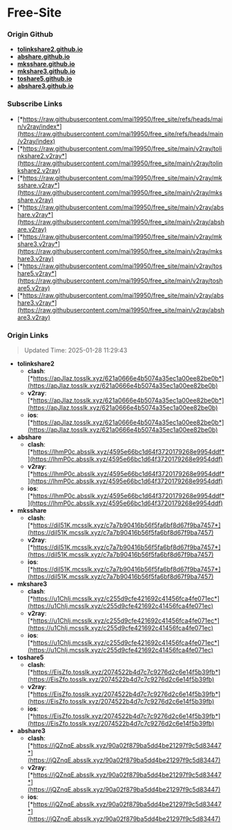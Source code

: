 # Free-Site

### Origin Github

- [**tolinkshare2.github.io**](https://github.com/tolinkshare2/tolinkshare2.github.io)
- [**abshare.github.io**](https://github.com/abshare/abshare.github.io)
- [**mksshare.github.io**](https://github.com/mksshare/mksshare.github.io)
- [**mkshare3.github.io**](https://github.com/mkshare3/mkshare3.github.io)
- [**toshare5.github.io**](https://github.com/toshare5/toshare5.github.io)
- [**abshare3.github.io**](https://github.com/abshare3/abshare3.github.io)

### Subscribe Links

- [*https://raw.githubusercontent.com/mai19950/free_site/refs/heads/main/v2ray/index*](https://raw.githubusercontent.com/mai19950/free_site/refs/heads/main/v2ray/index)
- [*https://raw.githubusercontent.com/mai19950/free_site/main/v2ray/tolinkshare2.v2ray*](https://raw.githubusercontent.com/mai19950/free_site/main/v2ray/tolinkshare2.v2ray)
- [*https://raw.githubusercontent.com/mai19950/free_site/main/v2ray/mksshare.v2ray*](https://raw.githubusercontent.com/mai19950/free_site/main/v2ray/mksshare.v2ray)
- [*https://raw.githubusercontent.com/mai19950/free_site/main/v2ray/abshare.v2ray*](https://raw.githubusercontent.com/mai19950/free_site/main/v2ray/abshare.v2ray)
- [*https://raw.githubusercontent.com/mai19950/free_site/main/v2ray/mkshare3.v2ray*](https://raw.githubusercontent.com/mai19950/free_site/main/v2ray/mkshare3.v2ray)
- [*https://raw.githubusercontent.com/mai19950/free_site/main/v2ray/toshare5.v2ray*](https://raw.githubusercontent.com/mai19950/free_site/main/v2ray/toshare5.v2ray)
- [*https://raw.githubusercontent.com/mai19950/free_site/main/v2ray/abshare3.v2ray*](https://raw.githubusercontent.com/mai19950/free_site/main/v2ray/abshare3.v2ray)

### Origin Links

> Updated Time: 2025-01-28 11:29:43

- **tolinkshare2**
  - **clash**: [*https://apJIaz.tosslk.xyz/621a0666e4b5074a35ec1a00ee82be0b*](https://apJIaz.tosslk.xyz/621a0666e4b5074a35ec1a00ee82be0b)
  - **v2ray**: [*https://apJIaz.tosslk.xyz/621a0666e4b5074a35ec1a00ee82be0b*](https://apJIaz.tosslk.xyz/621a0666e4b5074a35ec1a00ee82be0b)
  - **ios**: [*https://apJIaz.tosslk.xyz/621a0666e4b5074a35ec1a00ee82be0b*](https://apJIaz.tosslk.xyz/621a0666e4b5074a35ec1a00ee82be0b)
- **abshare**
  - **clash**: [*https://IhmP0c.absslk.xyz/4595e66bc1d64f3720179268e9954ddf*](https://IhmP0c.absslk.xyz/4595e66bc1d64f3720179268e9954ddf)
  - **v2ray**: [*https://IhmP0c.absslk.xyz/4595e66bc1d64f3720179268e9954ddf*](https://IhmP0c.absslk.xyz/4595e66bc1d64f3720179268e9954ddf)
  - **ios**: [*https://IhmP0c.absslk.xyz/4595e66bc1d64f3720179268e9954ddf*](https://IhmP0c.absslk.xyz/4595e66bc1d64f3720179268e9954ddf)
- **mksshare**
  - **clash**: [*https://diI51K.mcsslk.xyz/c7a7b90416b56f5fa6bf8d67f9ba7457*](https://diI51K.mcsslk.xyz/c7a7b90416b56f5fa6bf8d67f9ba7457)
  - **v2ray**: [*https://diI51K.mcsslk.xyz/c7a7b90416b56f5fa6bf8d67f9ba7457*](https://diI51K.mcsslk.xyz/c7a7b90416b56f5fa6bf8d67f9ba7457)
  - **ios**: [*https://diI51K.mcsslk.xyz/c7a7b90416b56f5fa6bf8d67f9ba7457*](https://diI51K.mcsslk.xyz/c7a7b90416b56f5fa6bf8d67f9ba7457)
- **mkshare3**
  - **clash**: [*https://u1ChIj.mcsslk.xyz/c255d9cfe421692c41456fca4fe071ec*](https://u1ChIj.mcsslk.xyz/c255d9cfe421692c41456fca4fe071ec)
  - **v2ray**: [*https://u1ChIj.mcsslk.xyz/c255d9cfe421692c41456fca4fe071ec*](https://u1ChIj.mcsslk.xyz/c255d9cfe421692c41456fca4fe071ec)
  - **ios**: [*https://u1ChIj.mcsslk.xyz/c255d9cfe421692c41456fca4fe071ec*](https://u1ChIj.mcsslk.xyz/c255d9cfe421692c41456fca4fe071ec)
- **toshare5**
  - **clash**: [*https://EisZfo.tosslk.xyz/2074522b4d7c7c9276d2c6e14f5b39fb*](https://EisZfo.tosslk.xyz/2074522b4d7c7c9276d2c6e14f5b39fb)
  - **v2ray**: [*https://EisZfo.tosslk.xyz/2074522b4d7c7c9276d2c6e14f5b39fb*](https://EisZfo.tosslk.xyz/2074522b4d7c7c9276d2c6e14f5b39fb)
  - **ios**: [*https://EisZfo.tosslk.xyz/2074522b4d7c7c9276d2c6e14f5b39fb*](https://EisZfo.tosslk.xyz/2074522b4d7c7c9276d2c6e14f5b39fb)
- **abshare3**
  - **clash**: [*https://jQZnqE.absslk.xyz/90a02f879ba5dd4be21297f9c5d83447*](https://jQZnqE.absslk.xyz/90a02f879ba5dd4be21297f9c5d83447)
  - **v2ray**: [*https://jQZnqE.absslk.xyz/90a02f879ba5dd4be21297f9c5d83447*](https://jQZnqE.absslk.xyz/90a02f879ba5dd4be21297f9c5d83447)
  - **ios**: [*https://jQZnqE.absslk.xyz/90a02f879ba5dd4be21297f9c5d83447*](https://jQZnqE.absslk.xyz/90a02f879ba5dd4be21297f9c5d83447)
